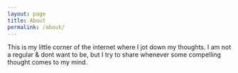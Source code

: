 ```yaml
---
layout: page
title: About
permalink: /about/
---
```


This is my little corner of the internet where I jot down my thoughts. I am not a regular & dont want to be, but I try to share whenever some compelling thought comes to my mind.
